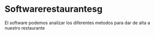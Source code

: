 # Softwarerestaurantesg
El software podemos analizar los diferentes metodos para dar de alta a nuestro restaurante

